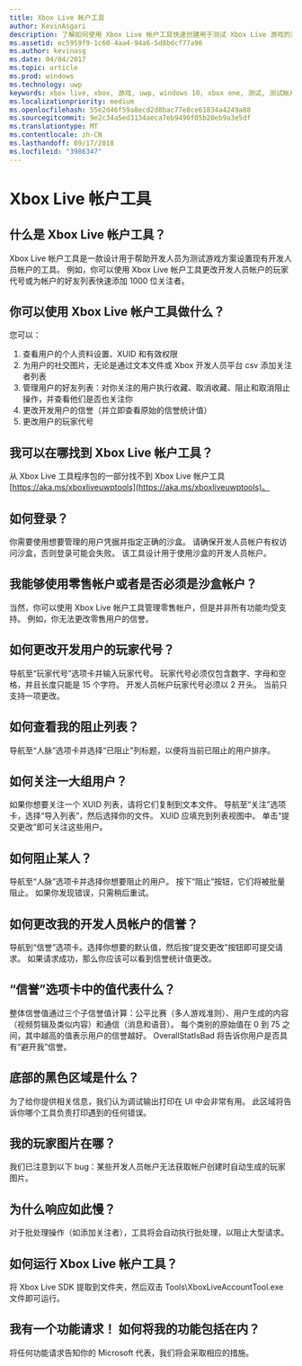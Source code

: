```yaml
---
title: Xbox Live 帐户工具
author: KevinAsgari
description: 了解如何使用 Xbox Live 帐户工具快速创建用于测试 Xbox Live 游戏的测试帐户。
ms.assetid: ec5959f9-1c60-4aa4-94a6-5d8bdcf77a96
ms.author: kevinasg
ms.date: 04/04/2017
ms.topic: article
ms.prod: windows
ms.technology: uwp
keywords: xbox live, xbox, 游戏, uwp, windows 10, xbox one, 测试, 测试帐户
ms.localizationpriority: medium
ms.openlocfilehash: 55e2d46f59a8ecd2d8bac77e8ce61834a4249a88
ms.sourcegitcommit: 9e2c34a5ed3134aeca7eb9490f05b20eb9a3e5df
ms.translationtype: MT
ms.contentlocale: zh-CN
ms.lasthandoff: 09/17/2018
ms.locfileid: "3986347"
---
```

# <a name="xbox-live-account-tool"></a>Xbox Live 帐户工具

## <a name="what-is-xbox-live-account-tool"></a>什么是 Xbox Live 帐户工具？
Xbox Live 帐户工具是一款设计用于帮助开发人员为测试游戏方案设置现有开发人员帐户的工具。 例如，你可以使用 Xbox Live 帐户工具更改开发人员帐户的玩家代号或为帐户的好友列表快速添加 1000 位关注者。

## <a name="what-can-i-do-with-xbox-live-account-tool"></a>你可以使用 Xbox Live 帐户工具做什么？
您可以：
  1. 查看用户的个人资料设置、XUID 和有效权限
  2. 为用户的社交图片，无论是通过文本文件或 Xbox 开发人员平台 csv 添加关注者列表
  3. 管理用户的好友列表：对你关注的用户执行收藏、取消收藏、阻止和取消阻止操作，并查看他们是否也关注你
  4. 更改开发用户的信誉（并立即查看原始的信誉统计值）
  5. 更改用户的玩家代号

## <a name="where-can-i-find-xbox-live-account-tool"></a>我可以在哪找到 Xbox Live 帐户工具？
从 Xbox Live 工具程序包的一部分找不到 Xbox Live 帐户工具[https://aka.ms/xboxliveuwptools](https://aka.ms/xboxliveuwptools)。

## <a name="how-do-i-log-in"></a>如何登录？
你需要使用想要管理的用户凭据并指定正确的沙盒。 请确保开发人员帐户有权访问沙盒，否则登录可能会失败。 该工具设计用于使用沙盒的开发人员帐户。

## <a name="can-i-use-a-retail-account-or-does-it-have-to-be-a-sandboxed-account"></a>我能够使用零售帐户或者是否必须是沙盒帐户？
当然，你可以使用 Xbox Live 帐户工具管理零售帐户，但是并非所有功能均受支持。 例如，你无法更改零售用户的信誉。

## <a name="how-do-i-change-a-dev-users-gamertag"></a>如何更改开发用户的玩家代号？
导航至“玩家代号”选项卡并输入玩家代号。 玩家代号必须仅包含数字、字母和空格，并且长度只能是 15 个字符。 开发人员帐户玩家代号必须以 2 开头。 当前只支持一项更改。

## <a name="how-do-i-see-my-block-list"></a>如何查看我的阻止列表？
导航至“人脉”选项卡并选择“已阻止”列标题，以便将当前已阻止的用户排序。

## <a name="how-do-i-follow-a-large-group-of-users"></a>如何关注一大组用户？
如果你想要关注一个 XUID 列表，请将它们复制到文本文件。 导航至“关注”选项卡，选择“导入列表”，然后选择你的文件。 XUID 应填充到列表视图中。 单击“提交更改”即可关注这些用户。

## <a name="how-do-i-block-someone"></a>如何阻止某人？
导航至“人脉”选项卡并选择你想要阻止的用户。 按下“阻止”按钮，它们将被批量阻止。 如果你发现错误，只需稍后重试。

## <a name="how-do-i-change-my-dev-accounts-repuation"></a>如何更改我的开发人员帐户的信誉？
导航到“信誉”选项卡。选择你想要的默认值，然后按“提交更改”按钮即可提交请求。 如果请求成功，那么你应该可以看到信誉统计值更改。

## <a name="what-do-the-values-in-the-reputation-tab-mean"></a>“信誉”选项卡中的值代表什么？
整体信誉值通过三个子信誉值计算：公平比赛（多人游戏准则）、用户生成的内容（视频剪辑及类似内容）和通信（消息和语音）。 每个类别的原始值在 0 到 75 之间，其中越高的值表示用户的信誉越好。 OverallStatIsBad 将告诉你用户是否具有“避开我”信誉。

## <a name="whats-the-black-area-at-the-bottom"></a>底部的黑色区域是什么？
为了给你提供相关信息，我们认为调试输出打印在 UI 中会非常有用。 此区域将告诉你哪个工具负责打印遇到的任何错误。

## <a name="wheres-my-gamerpic"></a>我的玩家图片在哪？
我们已注意到以下 bug：某些开发人员帐户无法获取帐户创建时自动生成的玩家图片。

## <a name="why-are-things-happening-so-slowly"></a>为什么响应如此慢？
对于批处理操作（如添加关注者），工具将会自动执行批处理，以阻止大型请求。

## <a name="how-do-i-run-xbox-live-account-tool"></a>如何运行 Xbox Live 帐户工具？
将 Xbox Live SDK 提取到文件夹，然后双击 Tools\XboxLiveAccountTool.exe 文件即可运行。

## <a name="i-have-a-feature-request-how-do-i-get-my-feature-incorporated"></a>我有一个功能请求！ 如何将我的功能包括在内？
将任何功能请求告知你的 Microsoft 代表，我们将会采取相应的措施。
